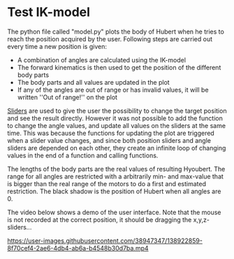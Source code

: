 # Test IK-model
The python file called "model.py" plots the body of Hubert when he tries to reach the position acquired by the user. Following steps are carried out every time a new position is given:
* A combination of angles are calculated using the IK-model
* The forward kinematics is then used to get the position of the different body parts
* The body parts and all values are updated in the plot
* If any of the angles are out of range or has invalid values, it will be written ''Out of range!'' on the plot

[Sliders](https://matplotlib.org/stable/gallery/widgets/slider_demo.html) are used to give the user the possibility to change the target position and see the result directly. However it was not possible to add the function to change the angle values, and update all values on the sliders at the same time. This was because the functions for updating the plot are triggered when a slider value changes, and since both position sliders and angle sliders are depended on each other, they create an infinite loop of changing values in the end of a function and calling functions. 

The lengths of the body parts are the real values of resulting Hyoubert. The range for all angles are restricted with a arbitrarily min- and max-value that is bigger than the real range of the motors to do a first and estimated restriction. The black shadow is the position of Hubert when all angles are 0. 

The video below shows a demo of the user interface. Note that the mouse is not recorded at the correct position, it should be dragging the x,y,z-sliders...

https://user-images.githubusercontent.com/38947347/138922859-8f70cef4-2ae6-4db4-ab6a-b4548b30d7ba.mp4
